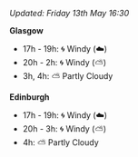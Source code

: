 *Updated: Friday 13th May 16:30*

**Glasgow**

* 17h - 19h: :cyclone: Windy (:cloud:)
* 20h - 2h: :cyclone: Windy (:partly_sunny:)
* 3h, 4h: :partly_sunny: Partly Cloudy

**Edinburgh**

* 17h - 19h: :cyclone: Windy (:cloud:)
* 20h - 3h: :cyclone: Windy (:partly_sunny:)
* 4h: :partly_sunny: Partly Cloudy
